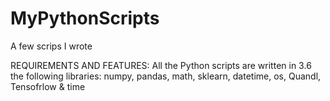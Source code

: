 # MyPythonScripts
A few scrips I wrote 

REQUIREMENTS AND FEATURES:
All the Python scripts are written in 3.6
the following libraries: numpy, pandas, math, sklearn, datetime, os, Quandl, Tensofrlow & time
